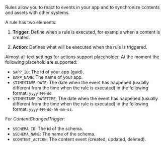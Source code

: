 Rules allow you to react to events in your app and to synchronize contents and assets with other systems.

A rule has two elements:

1. **Trigger**: Define when a rule is executed, for example when a content is created.

2. **Action**: Defines what will be executed when the rule is triggered.

Almost all text settings for actions support placeholder. At the moment the following placehold are supported:

* `$APP_ID`: The id of your app (guid).
* `$APP_NAME`: The name of your app.
* `$TIMESTAMP_DATE`: The date when the event has happened (usually different from the time when the rule is executed) in the following format: `yyyy-MM-dd`.
* `$TIMESTAMP_DATETIME`; The date when the event has happened (usually different from the time when the rule is executed) in the following format: `yyyy-MM-dd-hh-mm-ss`.

For *ContentChangedTrigger*:

* `$SCHEMA_ID`: The id of the schema.
* `$SCHEMA_NAME`: The name of the schema.
* `$CONTENT_ACTION`: The content event (created, updated, deleted).